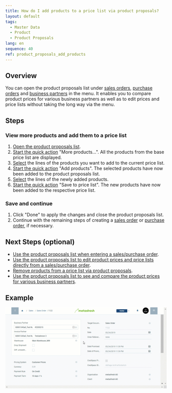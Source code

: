 ```yaml
---
title: How do I add products to a price list via product proposals?
layout: default
tags:
  - Master Data
  - Product
  - Product Proposals
lang: en
sequence: 40
ref: product_proposals_add_products
---
```


## Overview
You can open the product proposals list under [sales orders](SalesOrder_recording), [purchase orders](CreatePurchaseOrder) and [business partners](New_Business_Partner) in the menu. It enables you to compare product prices for various business partners as well as to edit prices and price lists without taking the long way via the menu.

## Steps

### View more products and add them to a price list
1. [Open the product proposals list](Product_proposals_open_list).
1. [Start the quick action](StartAction#quick-actions) "More products...". All the products from the base price list are displayed.
1. [Select](RecordSelection) the lines of the products you want to add to the current price list.
1. [Start the quick action](StartAction#quick-actions) "Add products". The selected products have now been added to the product proposals list.
1. [Select](RecordSelection) the lines of the newly added products.
1. [Start the quick action](StartAction#quick-actions) "Save to price list". The new products have now been added to the respective price list.

### Save and continue
1. Click "Done" to apply the changes and close the product proposals list.
1. Continue with the remaining steps of creating a [sales order](SalesOrder_recording) or [purchase order](CreatePurchaseOrder), if necessary.

## Next Steps (optional)
- [Use the product proposals list when entering a sales/purchase order](Product_proposals_sales_purchase_order).
- [Use the product proposals list to edit product prices and price lists directly from a sales/purchase order](Product_proposals_edit_prices).
- [Remove products from a price list via product proposals](Product_proposals_remove_products).
- [Use the product proposals list to see and compare the product prices for various business partners](Product_proposals_compare_prices).

## Example
![](assets/Product_proposals_add_products.gif)
